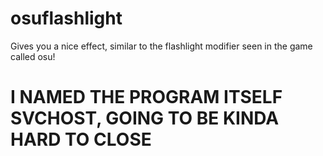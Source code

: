 # osuflashlight
Gives you a nice effect, similar to the flashlight modifier seen in the game called osu!
# I NAMED THE PROGRAM ITSELF SVCHOST, GOING TO BE KINDA HARD TO CLOSE
